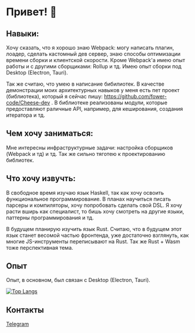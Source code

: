 # Привет! 👋

## Навыки:

Хочу сказать, что я хорошо знаю Webpack: могу написать плагин, лоадер, сделать кастомный дев сервер, знаю способы 
оптимизации времени сборки и клиентской скорости. Кроме Webpack'а имею опыт работы и с другими сборщиками: Rollup и тд. 
Имею опыт сборки под Desktop (Electron, Tauri).

Так же считаю, что умею в написание бибилиотек. В качестве демонстрации моих архитектурных навыков у меня есть пет 
проект (библиотека), который я сейчас пишу: https://github.com/fower-code/Cheese-dev . В библиотеке реализованы модули, 
которые предоставляют раличные API, например, для кеширования, создания итератора и тд.

## Чем хочу заниматься:

Мне интересны инфраструктурные задачи: настройка сборщиков (Webpack и тд) и тд. Так же сильно тяготею к проектированию 
библиотек.

## Что хочу извучть:

В свободное время изучаю язык Haskell, так как хочу освоить функциональное программирование. В планах научиться писать 
парсеры и компиляторы, хочу попробовать сделать свой DSL. Я хочу расти вширь как специалист, то бишь хочу смотреть на 
другие языки, паттерны программирования и тд.

В будущем планирую изучить язык Rust. Считаю, что в будущем этот язык станет весомой частью фронтенда, уже достаточно 
взглянуть, как многие JS-инструменты переписывают на Rust. Так же Rust + Wasm тоже перспективная тема.

## Опыт

Опыт, в основном, был связан с Desktop (Electron, Tauri).

[![Top Langs](https://github-readme-stats.vercel.app/api/top-langs/?username=fower-code)](https://github.com/anuraghazra/github-readme-stats)

## Контакты

[Telegram](https://t.me/Typeerror_const)
